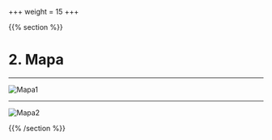 +++
weight = 15
+++


{{% section %}}

# 2. Mapa

---
![Mapa1](img/mindmap1.png)

---
![Mapa2](img/mindmap2.png)

{{% /section %}}
